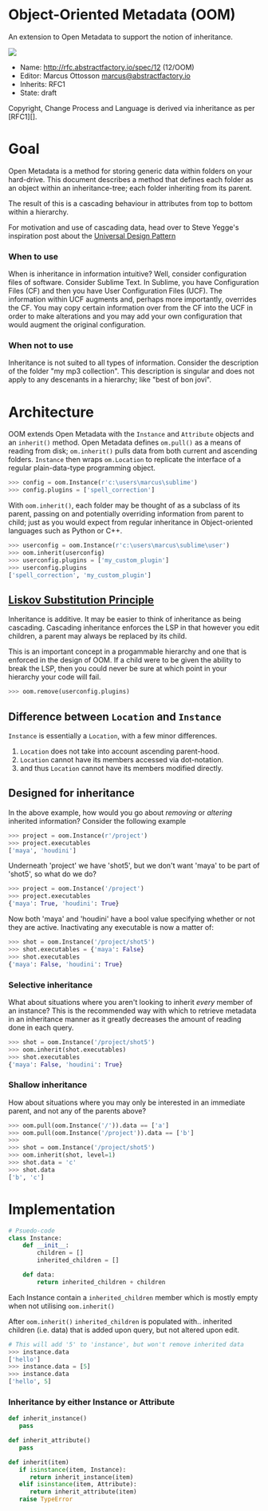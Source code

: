 # Object-Oriented Metadata (OOM)

An extension to Open Metadata to support the notion of inheritance.

![](https://dl.dropbox.com/s/2eyg655o4cws97t/oom_place_v001.png)

* Name: http://rfc.abstractfactory.io/spec/12 (12/OOM)
* Editor: Marcus Ottosson <marcus@abstractfactory.io>
* Inherits: RFC1
* State: draft

Copyright, Change Process and Language is derived via inheritance as per [RFC1][].

# Goal

Open Metadata is a method for storing generic data within folders on your hard-drive. This document describes a method that defines each folder as an object within an inheritance-tree; each folder inheriting from its parent.

The result of this is a cascading behaviour in attributes from top to bottom within a hierarchy.

For motivation and use of cascading data, head over to Steve Yegge's inspiration post about the [Universal Design Pattern][]

### When to use

When is inheritance in information intuitive? Well, consider configuration files of software. Consider Sublime Text. In Sublime, you have Configuration Files (CF) and then you have User Configuration Files (UCF). The information within UCF augments and, perhaps more importantly, overrides the CF. You may copy certain information over from the CF into the UCF in order to make alterations and you may add your own configuration that would augment the original configuration.

### When not to use

Inheritance is not suited to all types of information. Consider the description of the folder "my mp3 collection". This description is singular and does not apply to any descenants in a hierarchy; like "best of bon jovi".

# Architecture

OOM extends Open Metadata with the `Instance` and `Attribute` objects and an `inherit()` method. Open Metadata defines `om.pull()` as a means of reading from disk; `om.inherit()` pulls data from both current and ascending folders. `Instance` then wraps `om.Location` to replicate the interface of a regular plain-data-type programming object.

```python
>>> config = oom.Instance(r'c:\users\marcus\sublime')
>>> config.plugins = ['spell_correction']
```

With `oom.inherit()`, each folder may be thought of as a subclass of its parent, passing on and potentially overriding information from parent to child; just as you would expect from regular inheritance in Object-oriented languages such as Python or C++.

```python
>>> userconfig = oom.Instance(r'c:\users\marcus\sublime\user')
>>> oom.inherit(userconfig)
>>> userconfig.plugins = ['my_custom_plugin']
>>> userconfig.plugins
['spell_correction', 'my_custom_plugin']
```

## [Liskov Substitution Principle][]

Inheritance is additive. It may be easier to think of inheritance as being cascading. Cascading inheritance enforces the LSP in that however you edit children, a parent may always be replaced by its child.

This is an important concept in a progammable hierarchy and one that is enforced in the design of OOM. If a child were to be given the ability to break the LSP, then you could never be sure at which point in your hierarchy your code will fail.

```python
>>> oom.remove(userconfig.plugins)
```

## Difference between `Location` and `Instance`

`Instance` is essentially a `Location`, with a few minor differences.

1. `Location` does not take into account ascending parent-hood.
2. `Location` cannot have its members accessed via dot-notation.
3. and thus `Location` cannot have its members modified directly.

## Designed for inheritance

In the above example, how would you go about *removing* or *altering* inherited information? Consider the following example

```python
>>> project = oom.Instance(r'/project')
>>> project.executables
['maya', 'houdini']
```

Underneath 'project' we have 'shot5', but we don't want 'maya' to be part of 'shot5', so what do we do?

```python
>>> project = oom.Instance('/project')
>>> project.executables
{'maya': True, 'houdini': True}
```

Now both 'maya' and 'houdini' have a bool value specifying whether or not they are active. Inactivating any executable is now a matter of:

```python
>>> shot = oom.Instance('/project/shot5')
>>> shot.executables = {'maya': False}
>>> shot.executables
{'maya': False, 'houdini': True}
```

### Selective inheritance

What about situations where you aren't looking to inherit *every* member of an instance? This is the recommended way with which to retrieve metadata in an inheritance manner as it greatly decreases the amount of reading done in each query.

```python
>>> shot = oom.Instance('/project/shot5')
>>> oom.inherit(shot.executables)
>>> shot.executables
{'maya': False, 'houdini': True}
```

### Shallow inheritance

How about situations where you may only be interested in an immediate parent, and not any of the parents above?

```python
>>> oom.pull(oom.Instance('/')).data == ['a']
>>> oom.pull(oom.Instance('/project')).data == ['b']
>>>
>>> shot = oom.Instance('/project/shot5')
>>> oom.inherit(shot, level=1)
>>> shot.data = 'c'
>>> shot.data
['b', 'c']
```

# Implementation

```python
# Psuedo-code
class Instance:
	def __init__:
		children = []
		inherited_children = []

	def data:
		return inherited_children + children

```

Each Instance contain a `inherited_children` member which is mostly empty when not utilising `oom.inherit()`

After `oom.inherit()` `inherited_children` is populated with.. inherited children (i.e. data) that is added upon query, but not altered upon edit.

```python
# This will add '5' to 'instance', but won't remove inherited data
>>> instance.data
['hello']
>>> instance.data = [5]
>>> instance.data
['hello', 5]
```

### Inheritance by either Instance or Attribute

```python
def inherit_instance()
   pass

def inherit_attribute()
   pass

def inherit(item)
   if isinstance(item, Instance):
      return inherit_instance(item)
   elif isinstance(item, Attribute):
      return inherit_attribute(item)
   raise TypeError
```

[Liskov Substitution Principle]: http://en.wikipedia.org/wiki/Liskov_substitution_principle
[universal design pattern]: http://steve-yegge.blogspot.co.uk/2008/10/universal-design-pattern.html